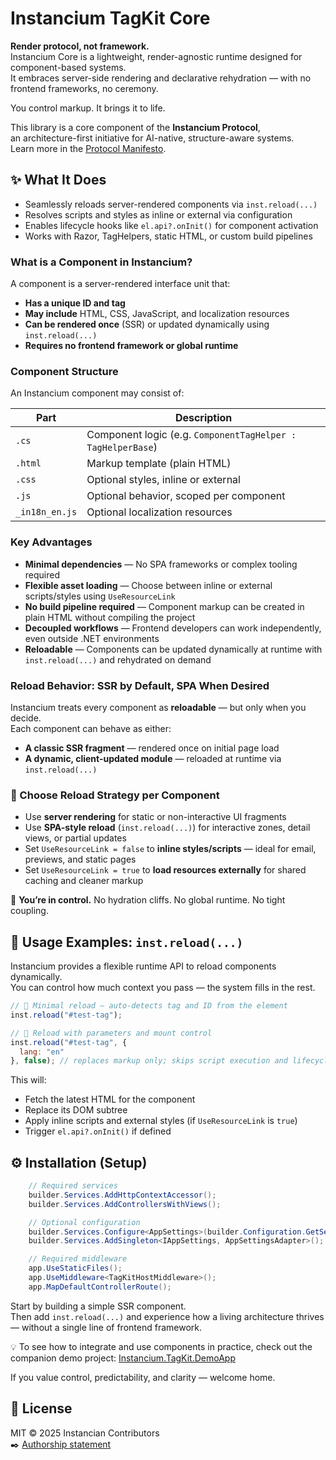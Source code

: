 ﻿# Instancium TagKit Core

**Render protocol, not framework.**  
Instancium Core is a lightweight, render-agnostic runtime designed for component-based systems.  
It embraces server-side rendering and declarative rehydration — with no frontend frameworks, no ceremony.

You control markup. It brings it to life.

This library is a core component of the **Instancium Protocol**,  
an architecture-first initiative for AI-native, structure-aware systems.  
Learn more in the [Protocol Manifesto](https://github.com/Instancium/.github/blob/main/profile/MANIFESTO.md).

## ✨ What It Does

- Seamlessly reloads server-rendered components via `inst.reload(...)`
- Resolves scripts and styles as inline or external via configuration
- Enables lifecycle hooks like `el.api?.onInit()` for component activation
- Works with Razor, TagHelpers, static HTML, or custom build pipelines

### What is a Component in Instancium?

A component is a server-rendered interface unit that:

- **Has a unique ID and tag**
- **May include** HTML, CSS, JavaScript, and localization resources
- **Can be rendered once** (SSR) or updated dynamically using `inst.reload(...)`
- **Requires no frontend framework or global runtime**

### Component Structure

An Instancium component may consist of:

| Part             | Description                                      |
|------------------|--------------------------------------------------|
| `.cs`            | Component logic (e.g. `ComponentTagHelper : TagHelperBase`) |
| `.html`		   | Markup template (plain HTML)     |
| `.css`           | Optional styles, inline or external              |
| `.js`            | Optional behavior, scoped per component          |
| `_in18n_en.js`          | Optional localization resources                  |

### Key Advantages

- **Minimal dependencies** — No SPA frameworks or complex tooling required  
- **Flexible asset loading** — Choose between inline or external scripts/styles using `UseResourceLink`  
- **No build pipeline required** — Component markup can be created in plain HTML without compiling the project  
- **Decoupled workflows** — Frontend developers can work independently, even outside .NET environments  
- **Reloadable** — Components can be updated dynamically at runtime with `inst.reload(...)` and rehydrated on demand


### Reload Behavior: SSR by Default, SPA When Desired

Instancium treats every component as **reloadable** — but only when you decide.  
Each component can behave as either:

- **A classic SSR fragment** — rendered once on initial page load
- **A dynamic, client-updated module** — reloaded at runtime via `inst.reload(...)`

### 🔧 Choose Reload Strategy per Component

- Use **server rendering** for static or non-interactive UI fragments  
- Use **SPA-style reload** (`inst.reload(...)`) for interactive zones, detail views, or partial updates  
- Set `UseResourceLink = false` to **inline styles/scripts** — ideal for email, previews, and static pages  
- Set `UseResourceLink = true` to **load resources externally** for shared caching and cleaner markup

📌 **You’re in control.** No hydration cliffs. No global runtime. No tight coupling.

## 🔁 Usage Examples: `inst.reload(...)`

Instancium provides a flexible runtime API to reload components dynamically.  
You can control how much context you pass — the system fills in the rest.

```js
// 🔹 Minimal reload — auto-detects tag and ID from the element
inst.reload("#test-tag");

// 🔹 Reload with parameters and mount control
inst.reload("#test-tag", {
  lang: "en"
}, false); // replaces markup only; skips script execution and lifecycle

```


This will:

- Fetch the latest HTML for the component
- Replace its DOM subtree
- Apply inline scripts and external styles (if `UseResourceLink` is `true`)
- Trigger `el.api?.onInit()` if defined



## ⚙️ Installation (Setup)

```csharp
	// Required services
	builder.Services.AddHttpContextAccessor();
	builder.Services.AddControllersWithViews();

	// Optional configuration
	builder.Services.Configure<AppSettings>(builder.Configuration.GetSection("Instancium"));
	builder.Services.AddSingleton<IAppSettings, AppSettingsAdapter>();

	// Required middleware
	app.UseStaticFiles();
	app.UseMiddleware<TagKitHostMiddleware>();
	app.MapDefaultControllerRoute();
```

Start by building a simple SSR component.  
Then add `inst.reload(...)` and experience how a living architecture thrives — without a single line of frontend framework.  

💡 To see how to integrate and use components in practice, check out the companion demo project: [Instancium.TagKit.DemoApp](/demo/Instancium.TagKit.DemoApp)  

If you value control, predictability, and clarity — welcome home.

## 📄 License  
MIT © 2025 Instancian Contributors  
✒️ [Authorship statement](https://github.com/Instancium/.github/blob/main/profile/Authorship.md)
